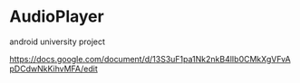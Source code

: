 # AudioPlayer
android
university project

https://docs.google.com/document/d/13S3uF1pa1Nk2nkB4lIb0CMkXgVFvApDCdwNkKihvMFA/edit 
